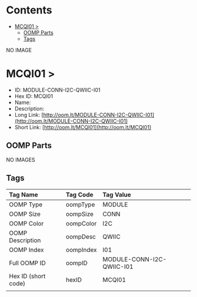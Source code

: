 



Contents
========

* [MCQI01 > ](#mcqi01--)
	* [OOMP Parts](#oomp-parts)
	* [Tags](#tags)
  
NO IMAGE  
# MCQI01 > 

- ID: MODULE-CONN-I2C-QWIIC-I01
- Hex ID: MCQI01
- Name: 
- Description: 
- Long Link: [http://oom.lt/MODULE-CONN-I2C-QWIIC-I01](http://oom.lt/MODULE-CONN-I2C-QWIIC-I01)
- Short Link: [http://oom.lt/MCQI01](http://oom.lt/MCQI01)

## OOMP Parts
  
NO IMAGES  
## Tags
  

|Tag Name|Tag Code|Tag Value|
| :--- | :--- | :--- |
|OOMP Type|oompType|MODULE|
|OOMP Size|oompSize|CONN|
|OOMP Color|oompColor|I2C|
|OOMP Description|oompDesc|QWIIC|
|OOMP Index|oompIndex|I01|
|Full OOMP ID|oompID|MODULE-CONN-I2C-QWIIC-I01|
|Hex ID (short code)|hexID|MCQI01|
||||
